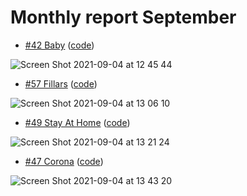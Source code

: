 # Monthly report September

- [#42 Baby](https://cssbattle.dev/play/42) ([code](https://github.com/tri220698/Css-battle-monthly-report-september/blob/main/%2342-Baby.html))

![Screen Shot 2021-09-04 at 12 45 44](https://user-images.githubusercontent.com/55243132/132084071-adfde86b-3432-4799-a92f-6118823acc8d.png)

- [#57 Fillars](https://cssbattle.dev/play/57) ([code](https://github.com/tri220698/Css-battle-monthly-report-september/blob/main/%2357-Fillars.html))

![Screen Shot 2021-09-04 at 13 06 10](https://user-images.githubusercontent.com/55243132/132084652-e0790e6b-b9fd-4269-b9fe-c4d8f8ca7bcc.png)

- [#49 Stay At Home](https://cssbattle.dev/play/49) ([code](https://github.com/tri220698/Css-battle-monthly-report-september/blob/main/%2349-StayAtHome.html))

![Screen Shot 2021-09-04 at 13 21 24](https://user-images.githubusercontent.com/55243132/132085038-7304c04d-a219-4fe0-a866-3fb8ea32ecba.png)

- [#47 Corona](https://cssbattle.dev/play/47) ([code](https://github.com/tri220698/Css-battle-monthly-report-september/blob/main/%2347-Corona.html))

![Screen Shot 2021-09-04 at 13 43 20](https://user-images.githubusercontent.com/55243132/132085491-87267a05-7ce2-4654-bbd6-d1e007dcccac.png)


